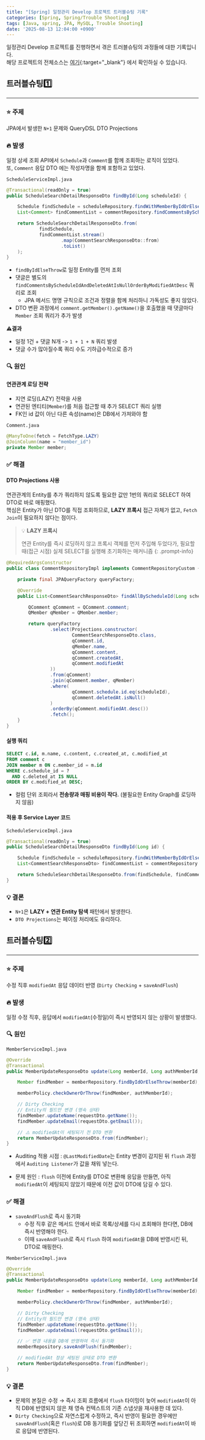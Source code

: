 ```yaml
---
title: "[Spring] 일정관리 Develop 프로젝트 트러블슈팅 기록"
categories: [Spring, Spring/Trouble Shooting]
tags: [Java, spring, JPA, MySQL, Trouble Shooting]
date: '2025-08-13 12:04:00 +0900'
---
```


일정관리 Develop 프로젝트를 진행하면서 겪은 트러블슈팅의 과정들에 대한 기록입니다.   
해당 프로젝트의 전체소스는 [여기](https://github.com/younghunkimm/schedule-management-develop-api){:target="_blank"} 에서 확인하실 수 있습니다.

## 트러블슈팅1️⃣

---

### ⭐️ 주제

JPA에서 발생한 `N+1` 문제와 QueryDSL DTO Projections

### 🔥 발생

일정 상세 조회 API에서 `Schedule`과 `Comment`를 함께 조회하는 로직이 있었다.   
또, `Comment` 응답 DTO 에는 작성자명을 함께 포함하고 있었다.

`ScheduleServiceImpl.java`
```java
@Transactional(readOnly = true)
public ScheduleSearchDetailResponseDto findById(Long scheduleId) {

    Schedule findSchedule = scheduleRepository.findWithMemberByIdOrElseThrow(id);
    List<Comment> findCommentList = commentRepository.findCommentsByScheduleIdAndDeletedAtIsNullOrderByModifiedAtDesc(findSchedule.getId());

    return ScheduleSearchDetailResponseDto.from(
            findSchedule,
            findCommentList.stream()
                    .map(CommentSearchResponseDto::from)
                    .toList()
    );
}
```

- `findByIdElseThrow`로 일정 Entity를 먼저 조회
- 댓글은 별도의 `findCommentsByScheduleIdAndDeletedAtIsNullOrderByModifiedAtDesc` 쿼리로 조회
  - JPA 메서드 명명 규칙으로 조건과 정렬을 함께 처리하니 가독성도 좋지 않았다.
- DTO 변환 과정에서 `comment.getMember().getName()`을 호출했을 때 댓글마다 `Member` 조회 쿼리가 추가 발생

**⚠️결과**

- 일정 1건 + 댓글 N개 -> `1 + 1 + N` 쿼리 발생
- 댓글 수가 많아질수록 쿼리 수도 기하급수적으로 증가

### 🔍 원인

#### 연관관계 로딩 전략

- 지연 로딩(LAZY) 전략을 사용
- 연관된 엔티티(`Member`)를 처음 접근할 때 추가 SELECT 쿼리 실행
- FK인 id 값이 아닌 다른 속성(name)은 DB에서 가져와야 함

`Comment.java`
```java
@ManyToOne(fetch = FetchType.LAZY)
@JoinColumn(name = "member_id")
private Member member;
```

### ✅ 해결

#### DTO Projections 사용

연관관계의 Entity를 추가 쿼리하지 않도록 필요한 값만 1번의 쿼리로 SELECT 하여 DTO로 바로 매핑했다.   
핵심은 Entity가 아닌 DTO를 직접 조회하므로, **LAZY 프록시** 접근 자체가 없고, `Fetch Join`이 필요하지 않다는 점이다.

> 💡 **LAZY 프록시**
>
> 연관 Entity를 즉시 로딩하지 않고 프록시 객체를 먼저 주입해 두었다가, 필요할 때(접근 시점) 실제 SELECT를 실행해 초기화하는 매커니즘
{: .prompt-info}

```java
@RequiredArgsConstructor
public class CommentRepositoryImpl implements CommentRepositoryCustom {

    private final JPAQueryFactory queryFactory;

    @Override
    public List<CommentSearchResponseDto> findAllByScheduleId(Long scheduleId) {

        QComment qComment = QComment.comment;
        QMember qMember = QMember.member;

        return queryFactory
                .select(Projections.constructor(
                        CommentSearchResponseDto.class,
                        qComment.id,
                        qMember.name,
                        qComment.content,
                        qComment.createdAt,
                        qComment.modifiedAt
                ))
                .from(qComment)
                .join(qComment.member, qMember)
                .where(
                        qComment.schedule.id.eq(scheduleId),
                        qComment.deletedAt.isNull()
                )
                .orderBy(qComment.modifiedAt.desc())
                .fetch();
    }
}
```

#### 실행 쿼리

```sql
SELECT c.id, m.name, c.content, c.created_at, c.modified_at
FROM comment c
JOIN member m ON c.member_id = m.id
WHERE c.schedule_id = ?
  AND c.deleted_at IS NULL
ORDER BY c.modified_at DESC;
```

- 컬럼 단위 조회라서 **전송량과 매핑 비용이 작다.** (불필요한 Entity Graph를 로딩하지 않음)

#### 적용 후 Service Layer 코드

`ScheduleServiceImpl.java`
```java
@Transactional(readOnly = true)
public ScheduleSearchDetailResponseDto findById(Long id) {

    Schedule findSchedule = scheduleRepository.findWithMemberByIdOrElseThrow(id);
    List<CommentSearchResponseDto> findCommentList = commentRepository.findAllByScheduleId(findSchedule.getId());

    return ScheduleSearchDetailResponseDto.from(findSchedule, findCommentList);
}
```

### 💡 결론

- `N+1`은 **LAZY + 연관 Entity 탐색** 패턴에서 발생한다.
- `DTO Projections`는 페이징 처리에도 유리하다.

## 트러블슈팅2️⃣

---

### ⭐️ 주제

수정 직후 `modifiedAt` 응답 데이터 반영 (`Dirty Checking`  + `saveAndFlush`)

### 🔥 발생

일정 수정 직후, 응답에서 `modifiedAt`(수정일)이 즉시 반영되지 않는 상황이 발생했다.

### 🔍 원인

`MemberServiceImpl.java`
```java
@Override
@Transactional
public MemberUpdateResponseDto update(Long memberId, Long authMemberId, MemberUpdateRequestDto requestDto) {

    Member findMember = memberRepository.findByIdOrElseThrow(memberId);

    memberPolicy.checkOwnerOrThrow(findMember, authMemberId);

    // Dirty Checking
    // Entity의 필드만 변경 (영속 상태)
    findMember.updateName(requestDto.getName());
    findMember.updateEmail(requestDto.getEmail());

    // ⚠️ modifiedAt이 세팅되기 전 DTO 변환
    return MemberUpdateResponseDto.from(findMember);
}
```

- Auditing 적용 시점
  : `@LastModifiedDate`는 Entity 변경이 감지된 뒤 `flush` 과정에서 `Auditing Listener`가 값을 채워 넣는다.

- 문제 원인
  : `flush` 이전에 Entity를 DTO로 변환해 응답을 만들면, 아직 `modifiedAt`이 세팅되지 않았기 때문에 이전 값이 DTO에 담길 수 있다.

### ✅ 해결

- `saveAndFlush`로 즉시 동기화
  - 수정 직후 같은 메서드 안에서 바로 목록/상세를 다시 조회해야 한다면, DB에 즉시 반영해야 한다.
  - 이때 `saveAndFlush`로 즉시 `flush` 하여 `modifiedAt`을 DB에 반영시킨 뒤, DTO로 매핑한다.

`MemberServiceImpl.java`
```java
@Override
@Transactional
public MemberUpdateResponseDto update(Long memberId, Long authMemberId, MemberUpdateRequestDto requestDto) {

    Member findMember = memberRepository.findByIdOrElseThrow(memberId);

    memberPolicy.checkOwnerOrThrow(findMember, authMemberId);

    // Dirty Checking
    // Entity의 필드만 변경 (영속 상태)
    findMember.updateName(requestDto.getName());
    findMember.updateEmail(requestDto.getEmail());

    // ✅ 변경 내용을 DB에 반영하여 즉시 동기화
    memberRepository.saveAndFlush(findMember);

    // modifiedAt 정상 세팅된 상태로 DTO 변환
    return MemberUpdateResponseDto.from(findMember);
}
```

### 💡 결론

- 문제의 본질은 수정 → 즉시 조회 흐름에서 `flush` 타이밍이 늦어 `modifiedAt`이 아직 DB에 반영되지 않은 채 영속 컨텍스트의 기존 스냅샷을 재사용한 데 있다.
- `Dirty Checking`으로 자연스럽게 수정하고, 즉시 반영이 필요한 경우에만 `saveAndFlush`(혹은 `flush`)로 DB 동기화를 앞당긴 뒤 조회하면 `modifiedAt`이 바로 응답에 반영된다.
